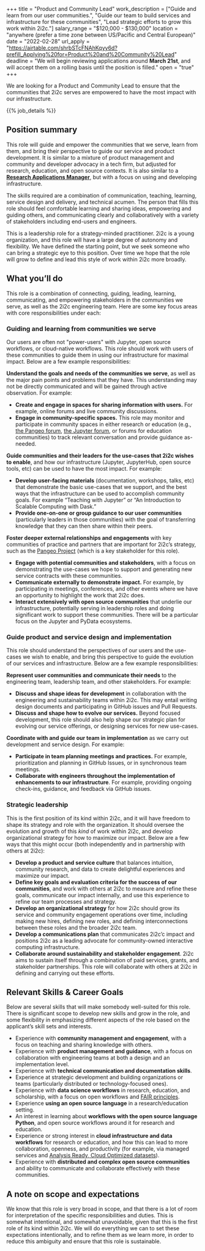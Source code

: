 +++
title = "Product and Community Lead"
work_description = ["Guide and learn from our user communities.", "Guide our team to build services and infrastructure for these communities", "Lead strategic efforts to grow this work within 2i2c."]
salary_range = "$120,000 - $130,000"
location = "anywhere (prefer a time zone between US/Pacific and Central European)"
date = "2022-02-28"
url_apply = "https://airtable.com/shrbSTcFNAhKqyy6d?prefill_Applying%20for=Product%20and%20Community%20Lead"
deadline = "We will begin reviewing applications around **March 21st**, and will accept them on a rolling basis until the position is filled."
open = "true"
+++

We are looking for a Product and Community Lead to ensure that the communities that 2i2c serves are empowered to have the most impact with our infrastructure.

<!-- Defined in layouts/shortcodes/job_details.html -->
{{% job_details %}}

## Position summary

This role will guide and empower the communities that we serve, learn from them, and bring their perspective to guide our service and product development. It is similar to a mixture of product management and community and developer advocacy in a tech firm, but adjusted for research, education, and open source contexts. It is also similar to a [**Research Applications Manager**](https://the-turing-way.netlify.app/collaboration/research-infrastructure-roles/ram.html), but with a focus on using and developing infrastructure.

The skills required are a combination of communication, teaching, learning, service design and delivery, and technical acumen. The person that fills this role should feel comfortable learning and sharing ideas, empowering and guiding others, and communicating clearly and collaboratively with a variety of stakeholders including end-users and engineers.

This is a leadership role for a strategy-minded practitioner. 2i2c is a young organization, and this role will have a large degree of autonomy and flexibility. We have defined the starting point, but we seek someone who can bring a strategic eye to this position. Over time we hope that the role will grow to define and lead this style of work within 2i2c more broadly.

## What you’ll do

This role is a combination of connecting, guiding, leading, learning, communicating, and empowering stakeholders in the communities we serve, as well as the 2i2c engineering team.  Here are some key focus areas with core responsibilities under each:

### Guiding and learning from communities we serve

Our users are often not "power-users" with Jupyter, open source workflows, or cloud-native workflows. This role should work with users of these communities to guide them in using our infrastructure for maximal impact. Below are a few example responsibilities:

**Understand the goals and needs of the communities we serve**, as well as the major pain points and problems that they have. This understanding may not be directly communicated and will be gained through active observation. For example:

* **Create and engage in spaces for sharing information with users.** For example, online forums and live community discussions.
* **Engage in community-specific spaces.** This role may monitor and participate in community spaces in either research or education (e.g., [the Pangeo forum](https://discourse.pangeo.io/), [the Jupyter forum](https://discourse.jupyter.org), or forums for education communities) to track relevant conversation and provide guidance as-needed.

**Guide communities and their leaders for the use-cases that 2i2c wishes to enable**, and how our infrastructure (Jupyter, JupyterHub, open source tools, etc) can be used to have the most impact. For example:

* **Develop user-facing materials** (documentation, workshops, talks, etc) that demonstrate the basic use-cases that we support, and the best ways that the infrastructure can be used to accomplish community goals. For example “Teaching with Jupyter” or “An Introduction to Scalable Computing with Dask.”
* **Provide one-on-one or group guidance to our user communities** (particularly leaders in those communities) with the goal of transferring knowledge that they can then share within their peers.

**Foster deeper external relationships and engagements** with key communities of practice and partners that are important for 2i2c’s strategy, such as the [Pangeo Project](https://pangeo.io) (which is a key stakeholder for this role).

* **Engage with potential communities and stakeholders**, with a focus on demonstrating the use-cases we hope to support and generating new service contracts with these communities.
* **Communicate externally to demonstrate impact.** For example, by participating in meetings, conferences, and other events where we have an opportunity to highlight the work that 2i2c does.
* **Interact extensively with open source communities** that underlie our infrastructure, potentially serving in leadership roles and doing significant work to support these communities. There will be a particular focus on the Jupyter and PyData ecosystems.

### Guide product and service design and implementation

This role should understand the perspectives of our users and the use-cases we wish to enable, and bring this perspective to guide the evolution of our services and infrastructure. Below are a few example responsibilities:

**Represent user communities and communicate their needs** to the engineering team, leadership team, and other stakeholders. For example:

* **Discuss and shape ideas for development** in collaboration with the engineering and sustainability teams within 2i2c. This may entail writing design documents and participating in GitHub issues and Pull Requests.
* **Discuss and shape how to evolve our services.** Beyond focused development, this role should also help shape our strategic plan for evolving our service offerings, or designing services for new use-cases.

**Coordinate with and guide our team in implementation** as we carry out development and service design. For example:

* **Participate in team planning meetings and practices.** For example, prioritization and planning in GitHub Issues, or in synchronous team meetings.
* **Collaborate with engineers throughout the implementation of enhancements to our infrastructure**. For example, providing ongoing check-ins, guidance, and feedback via GitHub issues.

### Strategic leadership

This is the first position of its kind within 2i2c, and it will have freedom to shape its strategy and role with the organization. It should oversee the evolution and growth of this _kind_ of work within 2i2c, and develop organizational strategy for how to maximize our impact. Below are a few ways that this might occur (both independently and in partnership with others at 2i2c):

* **Develop a product and service culture** that balances intuition, community research, and data to create delightful experiences and maximize our impact.
* **Define key goals and evaluation criteria for the success of our communities**, and work with others at 2i2c to measure and refine these goals, communicate our impact internally, and use this experience to refine our team processes and strategy.
* **Develop an organizational strategy** for how 2i2c should grow its service and community engagement operations over time, including making new hires, defining new roles, and defining interconnections between these roles and the broader 2i2c team.
* **Develop a communications plan** that communicates 2i2c’c impact and positions 2i2c as a leading advocate for community-owned interactive computing infrastructure.
* **Collaborate around sustainability and stakeholder engagement**. 2i2c aims to sustain itself through a combination of paid services, grants, and stakeholder partnerships. This role will collaborate with others at 2i2c in defining and carrying out these efforts.


## Relevant Skills & Career Goals

Below are several skills that will make somebody well-suited for this role. There is significant scope to develop new skills and grow in the role, and some flexibility in emphasizing different aspects of the role based on the applicant’s skill sets and interests.

* Experience with **community management and engagement**, with a focus on teaching and sharing knowledge with others.
* Experience with **product management and guidance**, with a focus on collaboration with engineering teams at both a design and an implementation level.
* Experience with **technical communication and documentation skills**.
* Experience at strategic development and building organizations or teams (particularly distributed or technology-focused ones).
* Experience with **data science workflows** in research, education, and scholarship, with a focus on open workflows and [FAIR principles](https://www.go-fair.org/fair-principles/).
* Experience **using an open source language** in a research/education setting. 
* An interest in learning about **workflows with the open source language Python**, and open source workflows around it for research and education.
* Experience or strong interest in **cloud infrastructure and data workflows** for research or education, and how this can lead to more collaboration, openness, and productivity (for example, via managed services and [Analysis Ready, Cloud Optimized datasets](https://eartharxiv.org/repository/view/2726/)).
* Experience with **distributed and complex open source communities** and ability to communicate and collaborate effectively with these communities.

## A note on scope and expectations

We know that this role is very broad in scope, and that there is a lot of room for interpretation of the specific responsibilities and duties. This is somewhat intentional, and somewhat unavoidable, given that this is the first role of its kind within 2i2c. We will do everything we can to set these expectations intentionally, and to refine them as we learn more, in order to reduce this ambiguity and ensure that this role is sustainable.

